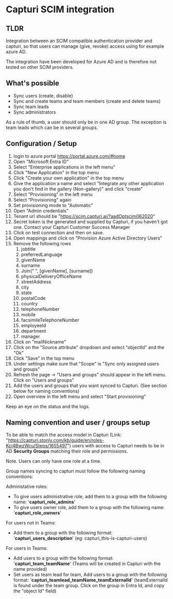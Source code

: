 # Capturi SCIM integration

## TLDR 

Integration between an SCIM compatible authentication provider and capturi, so that users can manage (give, revoke) 
access using for example azure AD. 

The integration have been developed for Azure AD and is therefore not tested on other SCIM providers.


## What's possible

* Sync users (create, disable)
* Sync and create teams and team members (create and delete teams)
* Sync team leads
* Sync administrators

As a rule of thumb, a user should only be in one AD group. The exception is team leads which can be in several groups.

## Configuration / Setup

1. login to azure portal https://portal.azure.com/#home
2. Open "Microsoft Entra ID"
3. Select "Enterprise applications in the left menu"
4. Click "New Application" in the top menu
5. Click "Create your own application" in the top menu
6. Give the application a name and select "Integrate any other application you don't find in the gallery (Non-gallery)" and click "create"
7. Select "Provisioning" in the left menu
8. Select "Provisioning" again
9. Set provisioning mode to "Automatic"
10. Open "Admin credentials"
11. Tenant url should be "https://scim.capturi.ai/?aadOptscim062020"
12. Secret token is the generated and supplied by Capturi, if you haven't got one. Contact your Capturi Customer Success Manager
13. Click on test connection and then on save.
14. Open mappings and click on "Provision Azure Active Directory Users"
15. Remove the following rows
    1. jobtitle
    2. preferredLanguage
    3. givenName
    4. surname
    5. Join(" ", [givenName], [surname])
    6. physicalDeliveryOfficeName
    7. streetAddress
    8. city
    9. state
    10. postalCode
    11. country
    12. telephoneNumber
    13. mobile
    14. facsimileTelephoneNumber
    15. employeeId
    16. department
    17. manager
16. Click on "mailNickname"
17. Click on the "Source attribute" dropdown and select "objectId" and the "Ok"
18. Click "Save" in the top menu
19. Under settings make sure that "Scope" is "Sync only assigned users and groups"
20. Refresh the page -> "Users and groups" should appear in the left menu. Click on "Users and groups"
21. Add the users and groups that you want synced to Capturi. (See section below for naming conventions)
22. Open overview in the left menu and select "Start provisioning"


Keep an eye on the status and the logs.

## Naming convention and user / groups setup

To be able to match the access model in Capturi (Link: "https://capturi.stonly.com/kb/guide/en/roles-Kci4BwzWcu/Steps/1655497") users with access to Capturi needs to be in AD **Security Groups** matching their role and permissions.

Note. Users can only have one role at a time.

Group names syncing to capturi must follow the following naming conventions:

Administative roles:

* To give users administrative role, add them to a group with the following name: '**capturi_role_admins**'  
* To give users owner role, add them to a group with the following name: '**capturi_role_owners**'  

For users not in Teams:

* Add them to a group with the following format: '**capturi_users_description**' (eg: capturi_this-is-capturi-users)

For users in Teams:

* Add users to a group with the following format: '**capturi_team_teamName**' (Teams will be created in Capturi with the name provided)
* Set users as team lead for team,  Add users to a group with the following format: '**capturi_teamlead_teamName_teamExternalId**' (teamExternalId is found under the team group. Click on the group in Entra Id, and copy the "object Id" field)

 


